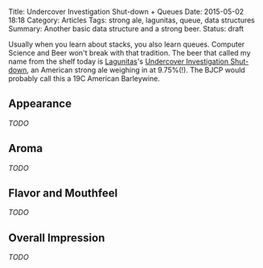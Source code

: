 Title: Undercover Investigation Shut-down + Queues
Date: 2015-05-02 18:18
Category: Articles
Tags: strong ale, lagunitas, queue, data structures
Summary: Another basic data structure and a strong beer.
Status: draft

Usually when you learn about stacks, you also learn queues. Computer Science and Beer won't break with that tradition. The beer that called my name from the shelf today is [Lagunitas](https://lagunitas.com)'s [Undercover Investigation Shut-down](https://lagunitas.com/beers/undercover-investigation-shut-down/), an American strong ale weighing in at 9.75%(!). The BJCP would probably call this a 19C American Barleywine.

Appearance
----------

_TODO_

Aroma
-----

_TODO_

Flavor and Mouthfeel
--------------------

_TODO_

Overall Impression
------------------

_TODO_
